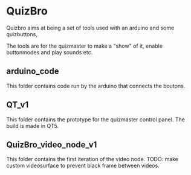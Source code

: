 # QuizBro
Quizbro aims at being a set of tools used with an arduino and some quizbuttons,

The tools are for the quizmaster to make a "show" of it, enable buttonmodes and play sounds etc.

## arduino_code
This folder contains code run by the arduino that connects the boutons.

## QT_v1
This folder contains the prototype for the quizmaster control panel. The build is made in QT5.

## QuizBro\_video\_node\_v1
This folder contains the first iteration of the video node.
TODO: make custom videosurface to prevent black frame between videos.

